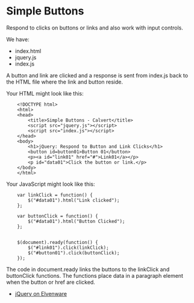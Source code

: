 Simple Buttons
==============

Respond to clicks on buttons or links and also work with input
controls.

We have:

* index.html
* jquery.js
* index.js

A button and link are clicked and a response is sent from
index.js back to the HTML file where the link and button
reside.

Your HTML might look like this:

~~~~
	<!DOCTYPE html>
	<html>
	<head>
		<title>Simple Buttons - Calvert</title>
		<script src="jquery.js"></script>
		<script src="index.js"></script>
	</head>
	<body>
		<h1>jQuery: Respond to Button and Link Clicks</h1>
		<button id=button01>Button 01</button>
		<p><a id="link01" href="#">Link01</a></p>
		<p id="data01">Click the button or link.</p>
	</body>
	</html>
~~~~

Your JavaScript might look like this:

~~~~
	var linkClick = function() {
		$("#data01").html("Link clicked");
	};

	var buttonClick = function() {
		$("#data01").html("Button Clicked");
	};


	$(document).ready(function() { 
		$("#link01").click(linkClick);
		$("#button01").click(buttonClick);
	});
~~~~

The code in document.ready links the buttons to the linkClick and buttonClick
functions. The functions place data in a paragraph element when the button or
href are clicked.

- [jQuery on Elvenware](http://www.elvenware.com/charlie/development/web/JavaScript/JQueryBasic.html)
